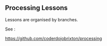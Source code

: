 Processing Lessons
------------------

Lessons are organised by branches.

See :

https://github.com/coderdojobrixton/processing